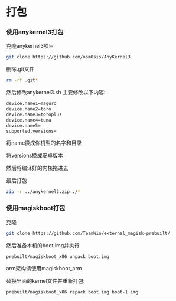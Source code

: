 # 打包
### 使用anykernel3打包
克隆anykernel3项目
```bash
git clone https://github.com/osm0sis/AnyKernel3
```
删除.git文件
```bash
rm -rf .git*
```
然后修改anykernel3.sh
主要修改以下内容:
```bash
device.name1=maguro
device.name2=toro
device.name3=toroplus
device.name4=tuna
device.name5=
supported.versions=
```
将name换成你机型的名字和目录

将versions换成安卓版本

然后将编译好的内核拖进去

最后打包
```bash
zip -r ../anykernel3.zip ./*
```
### 使用magiskboot打包
克隆
```bash
git clone https://github.com/TeamWin/external_magisk-prebuilt/
```
然后准备本机的boot.img并执行
```bash
prebuilt/magiskboot_x86 unpack boot.img
```
arm架构请使用magiskboot_arm

替换里面的kernel文件并重新打包:
```bash
prebuilt/magiskboot_x86 repack boot.img boot-1.img
```